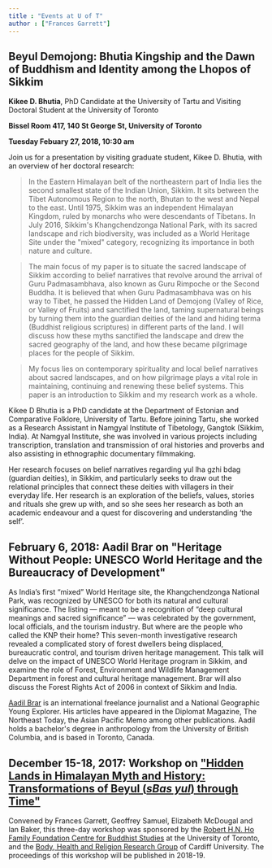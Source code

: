 ```yaml
---
title : "Events at U of T"
author : ["Frances Garrett"]
---
```



## Beyul Demojong: Bhutia Kingship and the Dawn of Buddhism and Identity among the Lhopos of Sikkim

**Kikee D. Bhutia**, PhD Candidate at the University of Tartu and Visiting Doctoral Student at the University of Toronto

**Bissel Room 417, 140 St George St, University of Toronto**

**Tuesday Febuary 27, 2018, 10:30 am**

Join us for a presentation by visiting graduate student, Kikee D. Bhutia, with an overview of her doctoral research:

> In the Eastern Himalayan belt of the northeastern part of India lies the second smallest state of the Indian Union, Sikkim. It sits between the Tibet Autonomous Region to the north, Bhutan to the west and Nepal to the east. Until 1975, Sikkim was an independent Himalayan Kingdom, ruled by monarchs who were descendants of Tibetans. In July 2016, Sikkim's Khangchendzonga National Park, with its sacred landscape and rich biodiversity, was included as a World Heritage Site under the "mixed" category, recognizing its importance in both nature and culture.

>The main focus of my paper is to situate the sacred landscape of Sikkim according to belief narratives that revolve around the arrival of Guru Padmasambhava, also known as Guru Rimpoche or the Second Buddha.  It is believed that when Guru Padmasambhava was on his way to Tibet, he passed the Hidden Land of Demojong (Valley of Rice, or Valley of Fruits) and sanctified the land, taming supernatural beings by turning them into the guardian deities of the land and hiding terma (Buddhist religious scriptures) in different parts of the land. I will discuss how these myths sanctified the landscape and drew the sacred geography of the land, and how these became pilgrimage places for the people of Sikkim.

>My focus lies on contemporary spirituality and local belief narratives about sacred landscapes, and on how pilgrimage plays a vital role in maintaining, continuing and renewing these belief systems. This paper is an introduction to Sikkim and my research work as a whole. 

Kikee D Bhutia is a PhD candidate at the Department of Estonian and Comparative Folklore, University of Tartu. Before joining Tartu, she worked as a Research Assistant in Namgyal Institute of Tibetology, Gangtok (Sikkim, India). At Namgyal Institute, she was involved in various projects including transcription, translation and transmission of oral histories and proverbs and also assisting in ethnographic documentary filmmaking.
 
Her research focuses on belief narratives regarding yul lha gzhi bdag (guardian deities), in Sikkim, and particularly seeks to draw out the relational principles that connect these deities with villagers in their everyday life. Her research is an exploration of the beliefs, values, stories and rituals she grew up with, and so she sees her research as both an academic endeavour and a quest for discovering and understanding ‘the self’.

## February 6, 2018: Aadil Brar on "Heritage Without People: UNESCO World Heritage and the Bureaucracy of Development"

As India’s first “mixed” World Heritage site, the Khangchendzonga National Park, was recognized by UNESCO for both its natural and cultural significance. The listing — meant to be a recognition of “deep cultural meanings and sacred significance” — was celebrated by the government, local officials, and the tourism industry. But where are the people who called the KNP their home? This seven-month investigative research revealed a complicated story of forest dwellers being displaced, bureaucratic control, and tourism driven heritage management. This talk will delve on the impact of UNESCO World Heritage program in Sikkim, and examine the role of Forest, Environment and Wildlife Management Department in forest and cultural heritage management. Brar will also discuss the Forest Rights Act of 2006 in context of Sikkim and India. 

[Aadil Brar](http://www.aadilbrar.com/) is an international freelance journalist and a National Geographic Young Explorer. His articles have appeared in the Diplomat Magazine, The Northeast Today, the Asian Pacific Memo among other publications. Aadil holds a bachelor's degree in anthropology from the University of British Columbia, and is based in Toronto, Canada.


## December 15-18, 2017: Workshop on ["Hidden Lands in Himalayan Myth and History: Transformations of Beyul (_sBas yul_) through Time"](http://buddhiststudies.utoronto.ca/events/hiddenlands/)

Convened by Frances Garrett, Geoffrey Samuel, Elizabeth McDougal and Ian Baker, this three-day workshop was sponsored by the [Robert H.N. Ho Family Foundation Centre for Buddhist Studies](http://buddhiststudies.utoronto.ca/) at the University of Toronto, and the [Body, Health and Religion Research Group](http://www.bodyhealthreligion.org.uk/BAHAR/) of Cardiff University. The proceedings of this workshop will be published in 2018-19.
